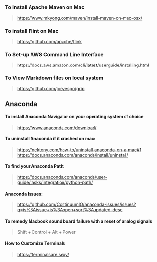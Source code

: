 ### To install Apache Maven on Mac
> https://www.mkyong.com/maven/install-maven-on-mac-osx/
### To install Flint on Mac
> https://github.com/apache/flink
### To Set-up AWS Command Line Interface
> https://docs.aws.amazon.com/cli/latest/userguide/installing.html
### To View Markdown files on local system
> https://github.com/joeyespo/grip

## Anaconda
#### To install Anaconda Navigator on your operating system of choice
> https://www.anaconda.com/download/
#### To uninstall Anaconda if it crashed on mac:
> https://nektony.com/how-to/uninstall-anaconda-on-a-mac#1
> https://docs.anaconda.com/anaconda/install/uninstall/
#### To find your Anaconda Path:
> https://docs.anaconda.com/anaconda/user-guide/tasks/integration/python-path/
#### Anaconda Issues:
> https://github.com/ContinuumIO/anaconda-issues/issues?q=is%3Aissue+is%3Aopen+sort%3Aupdated-desc

#### To remedy Macbook sound board failure with a reset of analog signals
> Shift + Control + Alt + Power

#### How to Customize Terminals
> https://terminalsare.sexy/

